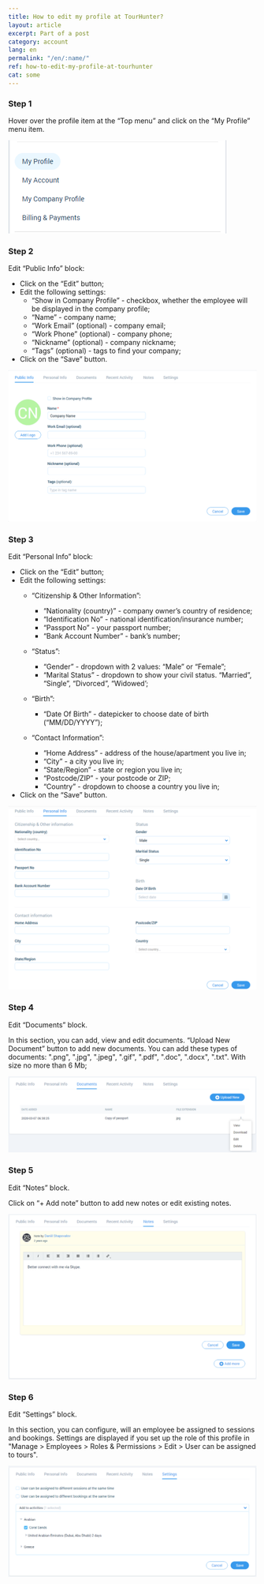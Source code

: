 ```yaml
---
title: How to edit my profile at TourHunter?
layout: article
excerpt: Part of a post
category: account
lang: en
permalink: "/en/:name/"
ref: how-to-edit-my-profile-at-tourhunter
cat: some
---
```


### **Step 1**

Hover over the profile item at the “Top menu” and click on the “My Profile” menu item.

![How_to_edit_my_profile_at_tourhunter1](/assets/images/how_to_edit_my_profile_at_tourhunter1.png)

### **Step 2**

Edit “Public Info” block:
- Click on the “Edit” button;
- Edit the following settings:
	- “Show in Company Profile” - checkbox, whether the employee will be displayed in the company profile;
	- “Name” - company name;
	- “Work Email” (optional) - company email;
	- “Work Phone” (optional) - company phone;
	- “Nickname” (optional) - company nickname;
	- “Tags” (optional) - tags to find your company;
- Click on the “Save” button.

![How_to_edit_my_profile_at_tourhunter2](/assets/images/how_to_edit_my_profile_at_tourhunter2.png)

### **Step 3**

Edit “Personal Info” block:
- Click on the “Edit” button;
- Edit the following settings:
	- “Citizenship & Other Information”:
		- “Nationality (country)” - company owner’s country of residence;
		- “Identification No” - national identification/insurance number;
		- “Passport No” - your passport number;
		- “Bank Account Number” - bank’s number;
	- “Status”: 
		- “Gender” - dropdown with 2 values: “Male” or “Female”;
		- “Marital Status” -  dropdown to show your civil status. “Married”, “Single”, “Divorced”, “Widowed’;

	- “Birth”:
		- “Date Of Birth” - datepicker to choose date of birth (“MM/DD/YYYY”);
 
	- “Contact Information”:
		- “Home Address” - address of the house/apartment you live in;
		- “City” - a city you live in;
		- “State/Region” - state or region you live in;
		- “Postcode/ZIP” - your postcode or ZIP;
		- “Country” - dropdown to choose a country you live in;
- Click on the “Save” button.

![How_to_edit_my_profile_at_tourhunter3](/assets/images/how_to_edit_my_profile_at_tourhunter3.png)

### **Step 4**

Edit “Documents” block.

In this section, you can add, view and edit documents. “Upload New Document” button to add new documents. You can add these types of documents: ".png", ".jpg", ".jpeg", ".gif", ".pdf", ".doc", ".docx", ".txt". With size no more than 6 Mb;

![How_to_edit_my_profile_at_tourhunter4](/assets/images/how_to_edit_my_profile_at_tourhunter4.png)

### **Step 5**

Edit “Notes” block.

Click on “+ Add note” button to add new notes or edit existing notes.

![How_to_edit_my_profile_at_tourhunter5](/assets/images/how_to_edit_my_profile_at_tourhunter5.png)

### **Step 6**

Edit “Settings” block.

In this section, you can configure, will an employee be assigned to sessions and bookings. Settings are displayed if you set up the role of this profile in "Manage > Employees > Roles & Permissions > Edit > User can be assigned to tours". 

![Information_in_my_profile5](/assets/images/information_in_my_profile5.png)

